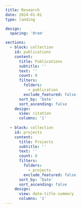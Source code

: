 ```yaml
---
title: Research
date: 2024-01-01
type: landing

design:
  spacing: '0rem'

sections:      
  - block: collection
    id: publications
    content:
      title: Publications
      subtitle: ''
      text: ''
      count: 0
      filters:
        folders:
          - publication
        exclude_featured: false
      sort_by: 'Date'
      sort_ascending: false
    design:
      view: citation
      columns: '1'
      
  - block: collection
    id: projects
    content:
      title: Projects
      subtitle: ''
      text: ''
      count: 0
      filters:
        folders:
          - projects
        exclude_featured: false
      sort_by: 'Date'
      sort_ascending: false
    design:
      view: date-title-summary
      columns: '1'
---
```

